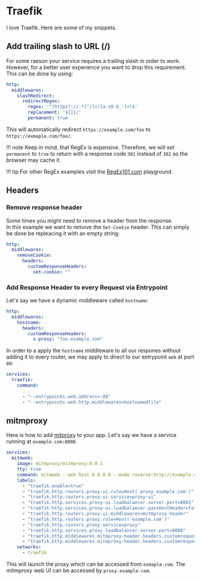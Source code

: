 # Traefik

I love Traefik. Here are some of my snippets.


## Add trailing slash to URL (/)

For some raeson your service requires a trailing slash in order to work.
However, for a better user experience you want to drop this requirement.
This can be done by using:

```yaml
http:
  middlewares:
    slashRedirect:
      redirectRegex:
        regex: '^(https?://.*[^/]+/[a-z0-9_-]+)$'
        replacement: '${1}/'
        permanent: true
```

This will automatically redirect `https://example.com/foo` to `https://exmaple.com/foo/`.


!!! note
    Keep in mind, that RegEx is expensive. Therefore, we will set `permanent` to  `true` to return with a response code `301` instead of `302` so the browser may cache it.


!!! tip
    For other RegEx examples visit the [RegEx101.com](https://regex101.com/r/wY4bFu/) playground.


## Headers

### Remove response header

Some times you might need to remove a header from the response.  
In this example we want to remove the `Set-Cookie` header. 
This can simply be done be repleacing it with an empty string:

```yaml
http:
  middlewares:
    removeCookie:
      headers:
        customResponseHeaders:
          set-cookie: ""
```


### Add Response Header to every Request via Entrypoint

Let's say we have a dynamic middleware called `hostname`:

```yaml
http:
  middlewares:
    hostname:
      headers:
        customResponseHeaders:
          x-proxy: "foo.example.com"
```

In order to a apply the `hostname` middleware to all our respones without adding it to every router,
we may apply to direct to our entrypoint `web` at port `80`:

```yaml
services:
  traefik:
    command:
      ...
      - "--entrypoints.web.address=:80"
      - "--entrypoints.web.http.middlewares=hostname@file"
```

## mitmproxy 

Here is how to add [mitproxy](https://mitmproxy.org/) to your app.
Let's say we have a service running at `example.com:8000`.


```yaml
services:
  mitmweb:
    image: mitmproxy/mitmproxy:9.0.1
    tty: true
    command: mitmweb --web-host 0.0.0.0 --mode reverse:http://example.com:8000
    labels:
      - "traefik.enable=true"
      - "traefik.http.routers.proxy-ui.rule=Host(`proxy.example.com`)"
      - "traefik.http.routers.proxy-ui.service=proxy-ui"
      - "traefik.http.services.proxy-ui.loadbalancer.server.port=8081"
      - "traefik.http.services.proxy-ui.loadbalancer.passHostHeader=false"
      - "traefik.http.routers.proxy-ui.middlewares=mitmproxy-header"
      - "traefik.http.routers.proxy.rule=Host(`example.com`)"
      - "traefik.http.routers.proxy.service=proxy"
      - "traefik.http.services.proxy.loadbalancer.server.port=8000"
      - "traefik.http.middlewares.mitmproxy-header.headers.customrequestheaders.Origin="
      - "traefik.http.middlewares.mitmproxy-header.headers.customresponseheaders.X-Content-Type-Options="
    networks:
      - traefik
```

This will launch the proxy which can be accessed from `exmaple.com`. The mitmproxy web UI can be accessed by `proxy.example.com`.